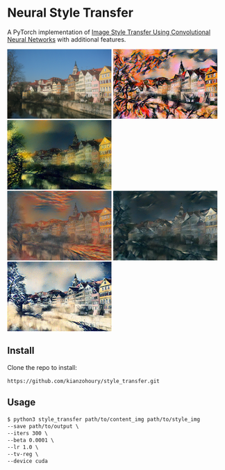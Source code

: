 # Neural Style Transfer
A PyTorch implementation of [Image Style Transfer Using Convolutional Neural Networks](https://www.cv-foundation.org/openaccess/content_cvpr_2016/papers/Gatys_Image_Style_Transfer_CVPR_2016_paper.pdf)
with additional features.

<p float="left" style="margin: 0 auto;">
    <img src="examples/Tuebingen_Neckarfront.jpeg" width="240" height="160"/>
    <img src="examples/kandinsky.jpg" width="240" height="160"/>
    <img src="examples/shipwreck.jpg" width="240" height="160"/>
</p>

<p float="left" style="margin: 0 auto;">
    <img src="examples/scream.jpg" width="240" height="160"/>
    <img src="examples/picasso.jpg" width="240" height="160"/>
    <img src="examples/great_wave.jpg" width="240" height="160"/>
</p>

## Install
Clone the repo to install:
```
https://github.com/kianzohoury/style_transfer.git
```

## Usage
```
$ python3 style_transfer path/to/content_img path/to/style_img
--save path/to/output \
--iters 300 \
--beta 0.0001 \
--lr 1.0 \
--tv-reg \
--device cuda
```
